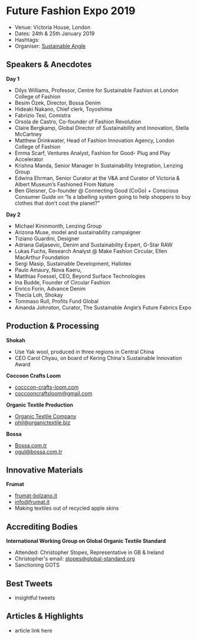 # Future Fashion Expo 2019
- Venue: Victoria House, London
- Dates: 24th & 25th January 2019
- Hashtags:
- Organiser: [Sustainable Angle](https://thesustainableangle.org/)

## Speakers & Anecdotes ##

**Day 1**
- Dilys Williams, Professor, Centre for Sustainable Fashion at London College of Fashion
- Besim Özek, Director, Bossa Denim 
- Hideaki Nakano, Chief clerk, Toyoshima 
- Fabrizio Tesi, Comistra 
- Orsola de Castro, Co-founder of Fashion Revolution
- Claire Bergkamp, Global Director of Sustainability and Innovation, Stella McCartney
- Matthew Drinkwater, Head of Fashion Innovation Agency, London College of Fashion
- Emma Scarf, Ventures Analyst, Fashion for Good- Plug and Play Accelerator
- Krishna Manda, Senior Manager In Sustainability Integration, Lenzing Group
- Edwina Ehrman, Senior Curator at the V&A and Curator of Victoria & Albert Museum’s Fashioned From Nature
- Ben Gleisner, Co-founder @ Connecting Good (CoGo) + Conscious Consumer Guide on “Is a labelling system going to help shoppers to buy clothes that don’t cost the planet?”

**Day 2**
- Michael Kininmonth,  Lenzing Group
- Arizona Muse, model and sustainability campaigner
- Tiziano Guardini, Designer
- Adriana Galjasevic, Denim and Sustainability Expert, G-Star RAW
- Lukas Fuchs, Research Analyst @ Make Fashion Circular, Ellen MacArthur Foundation
- Sergi Masip, Sustainable Development, Hallotex
- Paulo Amaury, Nova Kaeru,
- Matthias Foessel, CEO, Beyond Surface Technologies 
- Ina Budde, Founder of Circular Fashion
- Enrico Forin, Advance Denim
- Thecla Loh, Shokay
- Tommaso Rull, Profits Fund Global
- Amanda Johnston, Curator, The Sustainable Angle’s Future Fabrics Expo

## Production & Processing

**Shokah**
- Use Yak wool, produced in three regions in Central China
- CEO Carol Chyau, on board of Kering China's Sustainable Innovation Award

**Coccoon Crafts Loom**

- [cocccon-crafts-loom.com](https://cocccon-crafts-loom.com/) 
- coccooncraftsloom@gmail.com

**Organic Textile Production**
- [Organic Textile Company](https://www.organiccotton.biz)
- phil@organictextile.biz

**Bossa**
- [Bossa.com.tr](ogul@bossa.com.tr)
- ogul@bossa.com.tr

## Innovative Materials ##

**Frumat**
- [frumat-bolzano.it](https://www.frumat-bolzano.it/)
- info@frumat.it
- Making textiles out of recycled apple skins

## Accrediting Bodies ##

**International Working Group on Global Organic Textile Standard**

- Attended: Christopher Stopes, Representative in GB & Ireland
- Christopher's email: stopes@global-standard.org
- Sanctioning GOTS

## Best Tweets ##

- insightful tweets


## Articles & Highlights ##

- article link here
